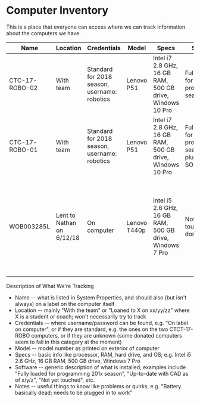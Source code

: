# Computer Inventory
This is a place that everyone can access where we can track information about the computers we have.

| Name  | Location | Credentials | Model | Specs |  Software  |  Notes  |
| ------------- | ------------- | ------------- | ------------- | ------------- | ------------- | ------------- |
| CTC-17-ROBO-02  |  With team  | Standard for 2018 season, username: robotics  |  Lenovo P51  |  Intel i7 2.8 GHz, 16 GB RAM, 500 GB drive, Windows 10 Pro |  Fully loaded for programming season 2018  | No known issues; one of the two main programming computers for 2018 season |
| CTC-17-ROBO-01  |  With team  | Standard for 2018 season, username: robotics  |  Lenovo P51  |  Intel i7 2.8 GHz, 16 GB RAM, 500 GB drive, Windows 10 Pro |  Fully loaded for programming season 2018 plus SOLIDWORKS  | No known issues; one of the two main programming computers for 2018 season |
| WOB003285L  |  Lent to Nathan on 6/12/18 | On computer | Lenovo T440p  |  Intel i5 2.6 GHz, 16 GB RAM, 500 GB drive, Windows 7 Pro  | Not yet touched since donation  |  Status largely unknown; based on hard drive status, looks like there's probably stuff on it from prior owner that should be deleted  |

Description of What We're Tracking
- Name -- what is listed in System Properties, and should also (but isn't always) on a label on the computer itself
- Location -- mainly "With the team" or "Loaned to X on xx/yy/zz" where X is a student or coach; won't necessarily try to track
- Credentials -- where username/password can be found, e.g. "On label on computer", or if they are standard, e.g. the ones on the two CTCT-17-ROBO computers, or if they are unknown (some donated computers seem to fall in this category at the moment)
- Model -- model number as printed on exterior of computer
- Specs -- basic info like processor, RAM, hard drive, and OS; e.g. Intel i5 2.6 GHz, 16 GB RAM, 500 GB drive, Windows 7 Pro
- Software -- generic description of what is installed; examples include "Fully loaded for programming 201x season", "Up-to-date with CAD as of x/y/z", "Not yet touched", etc.
- Notes -- useful things to know like problems or quirks, e.g. "Battery basically dead; needs to be plugged in to work"
